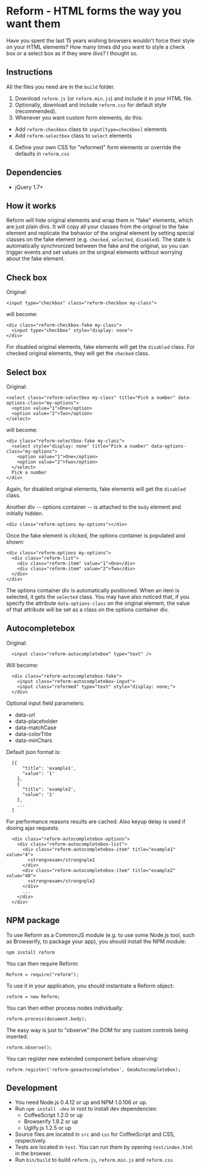 Reform - HTML forms the way you want them
=========================================

Have you spent the last 15 years wishing browsers wouldn't force their style on your HTML elements? How many times did you want to style a check box or a select box as if they were divs? I thought so.

Instructions
------------

All the files you need are in the `build` folder.

 1. Download `reform.js` (or `reform.min.js`) and include it in your HTML file.
 2. Optionally, download and include `reform.css` for default style (recommended).
 3. Whenever you want custom form elements, do this:
   - Add `reform-checkbox` class to `input[type=checkbox]` elements
   - Add `reform-selectbox` class to `select` elements
 4. Define your own CSS for "reformed" form elements or override the defaults in `reform.css`

Dependencies
------------

  - jQuery 1.7+

How it works
------------

Reform will hide original elements and wrap them in "fake" elements, which are just plain divs. It will copy all your classes from the original to the fake element and replicate the behavior of the original element by setting special classes on the fake element (e.g. `checked`, `selected`, `disabled`). The state is automatically synchronized between the fake and the original, so you can trigger events and set values on the original elements without worrying about the fake element.

Check box
---------

Original:

    <input type="checkbox" class="reform-checkbox my-class">

will become:

    <div class="reform-checkbox-fake my-class">
      <input type="checkbox" style="display: none">
    </div>

For disabled original elements, fake elements will get the `disabled` class. For checked original elements, they will get the `checked` class.

Select box
----------

Original:

    <select class="reform-selectbox my-class" title="Pick a number" data-options-class="my-options">
      <option value="1">One</option>
      <option value="2">Two</option>
    </select>
  
will become:

    <div class="reform-selectbox-fake my-class">
      <select style="display: none" title="Pick a number" data-options-class="my-options">
        <option value="1">One</option>
        <option value="2">Two</option>
      </select>
      Pick a number
    </div>

Again, for disabled original elements, fake elements will get the `disabled` class.

Another div -- options container -- is attached to the `body` element and initially hidden.

    <div class="reform-options my-options"></div>
  
Once the fake element is clicked, the options container is populated and shown:

    <div class="reform-options my-options">
      <div class="reform-list">
        <div class="reform-item" value="1">One</div>
        <div class="reform-item" value="2">Two</div>
      </div>
    </div>

The options container div is automatically positioned. When an item is selected, it gets the `selected` class. You may have also noticed that, if you specify the attribute `data-options-class` on the original element, the value of that attribute will be set as a class on the options container div.

Autocompletebox
----------

Original:

      <input class="reform-autocompletebox" type="text" />

Will become:

      <div class="reform-autocompletebox-fake">
        <input class="reform-autocompletebox-input">
        <input class="reformed" type="text" style="display: none;">
      </div>

Optional input field parameters:

* data-url
* data-placeholder
* data-matchCase
* data-colorTitle
* data-minChars

Default json format is:

      [{
          "title": 'example1',
          "value": '1'
        },
        {
          "title": 'example2',
          "value": '2'
        },
        ...
      ]

For performance reasons results are cached. Also keyup delay is used if dooing ajax requests.

      <div class="reform-autocompletebox-options">
        <div class="reform-autocompletebox-list">
          <div class="reform-autocompletebox-item" title="example1" value="4">
            <strong>exam</strong>ple1
          </div>
          <div class="reform-autocompletebox-item" title="example2" value="40">
            <strong>exam</strong>ple2
          </div>
          ...
        </div>
      </div>

NPM package
----------

To use Reform as a CommonJS module (e.g. to use some Node.js tool, such as Browserify, to package your app), you should install the NPM module:

    npm install reform

You can then require Reform:

    Reform = require("reform");

To use it in your application, you should instantiate a Reform object:

    reform = new Reform;

You can then either process nodes individually:

    reform.process(document.body);

The easy way is just to "observe" the DOM for any custom controls being inserted:

    reform.observe();

You can register new extended component before observing:

    reform.register('reform-geoautocompletebox', GeoAutocompleteBox);

Development
-----------

  - You need Node.js 0.4.12 or up and NPM 1.0.106 or up.
  - Run `npm install -dev` in root to install dev dependencies:
    - CoffeeScript 1.2.0 or up
    - Browserify 1.9.2 or up
    - Uglify.js 1.2.5 or up
  - Source files are located in `src` and `css` for CoffeeScript and CSS, respectively.
  - Tests are located in `test`. You can run them by opening `test/index.html` in the browser.
  - Run `bin/build` to build `reform.js`, `reform.min.js` and `reform.css`